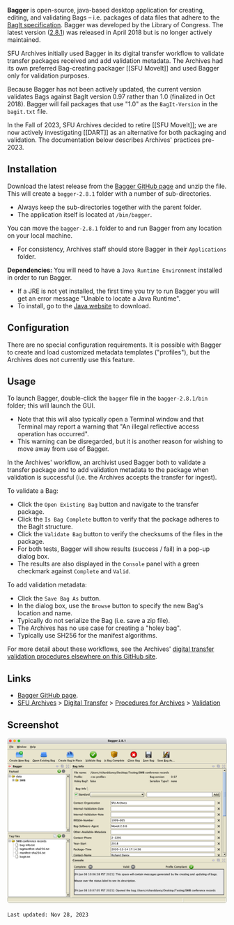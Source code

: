 **Bagger** is open-source, java-based desktop application for creating, editing, and validating Bags – i.e. packages of data files that adhere to the [BagIt specification](https://tools.ietf.org/html/rfc8493). Bagger was developed by the Library of Congress. The latest version ([2.8.1](https://github.com/LibraryOfCongress/bagger/releases/tag/v2.8.1)) was released in April 2018 but is no longer actively maintained.

SFU Archives initially used Bagger in its digital transfer workflow to validate transfer packages received and add validation metadata. The Archives had its own preferred Bag-creating packager [[SFU MoveIt]] and used Bagger only for validation purposes.

Because Bagger has not been actively updated, the current version validates Bags against BagIt version 0.97 rather than 1.0 (finalized in Oct 2018). Bagger will fail packages that use "1.0" as the `BagIt-Version` in the `bagit.txt` file.

In the Fall of 2023, SFU Archives decided to retire [[SFU MoveIt]]; we are now actively investigating [[DART]] as an alternative for both packaging and validation. The documentation below describes Archives' practices pre-2023.

## Installation
Download the latest release from the [Bagger GitHub page](https://github.com/LibraryOfCongress/bagger/releases/tag/v2.8.1) and unzip the file. This will create a `bagger-2.8.1` folder with a number of sub-directories.
- Always keep the sub-directories together with the parent folder.
- The application itself is located at `/bin/bagger`.

You can move the `bagger-2.8.1` folder to and run Bagger from any location on your local machine.
- For consistency, Archives staff should store Bagger in their `Applications` folder.

**Dependencies:**
You will need to have a `Java Runtime Environment` installed in order to run Bagger.
- If a JRE is not yet installed, the first time you try to run Bagger you will get an error message "Unable to locate a Java Runtime".
- To install, go to the [Java website](https://java.com/en/download/) to download.

## Configuration
There are no special configuration requirements. It is possible with Bagger to create and load customized metadata templates ("profiles"), but the Archives does not currently use this feature.

## Usage
To launch Bagger, double-click the `bagger` file in the `bagger-2.8.1/bin` folder; this will launch the GUI.
- Note that this will also typically open a Terminal window and that Terminal may report a warning that "An illegal reflective access operation has occurred".
- This warning can be disregarded, but it is another reason for wishing to move away from use of Bagger.

In the Archives' workflow, an archivist used Bagger both to validate a transfer package and to add validation metadata to the package when validation is successful (i.e. the Archives accepts the transfer for ingest).

To validate a Bag:
- Click the `Open Existing Bag` button and navigate to the transfer package.
- Click the `Is Bag Complete` button to verify that the package adheres to the BagIt structure.
- Click the `Validate Bag` button to verify the checksums of the files in the package.
- For both tests, Bagger will show results (success / fail) in a pop-up dialog box.
- The results are also displayed in the `Console` panel with a green checkmark against `Complete` and `Valid`.

To add validation metadata:
- Click the `Save Bag As` button.
- In the dialog box, use the `Browse` button to specify the new Bag's location and name.
- Typically do not serialize the Bag (i.e. save a zip file).
- The Archives has no use case for creating a "holey bag".
- Typically use SH256 for the manifest algorithms.

For more detail about these workflows, see the Archives' [digital transfer validation procedures elsewhere on this GitHub site](https://github.com/SFU-Archives/digital-transfer/blob/master/procedures/standard-archives/03-validation.md).

## Links
- [Bagger GitHub page](https://github.com/LibraryOfCongress/bagger).
- [SFU Archives](https://github.com/SFU-Archives) > [Digital Transfer](https://github.com/SFU-Archives/digital-transfer) > [Procedures for Archives](https://github.com/SFU-Archives/digital-transfer/blob/master/procedures/standard-archives/00-introduction.md) > [Validation](https://github.com/SFU-Archives/digital-transfer/blob/master/procedures/standard-archives/03-validation.md)

## Screenshot
![](https://github.com/SFU-Archives/digital-repository-utilities/blob/master/screenshots/bagger.png)

`Last updated: Nov 28, 2023`
